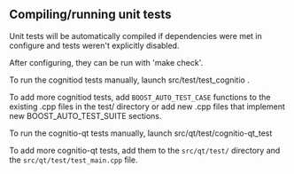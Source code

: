 Compiling/running unit tests
------------------------------------

Unit tests will be automatically compiled if dependencies were met in configure
and tests weren't explicitly disabled.

After configuring, they can be run with 'make check'.

To run the cognitiod tests manually, launch src/test/test_cognitio .

To add more cognitiod tests, add `BOOST_AUTO_TEST_CASE` functions to the existing
.cpp files in the test/ directory or add new .cpp files that
implement new BOOST_AUTO_TEST_SUITE sections.

To run the cognitio-qt tests manually, launch src/qt/test/cognitio-qt_test

To add more cognitio-qt tests, add them to the `src/qt/test/` directory and
the `src/qt/test/test_main.cpp` file.
